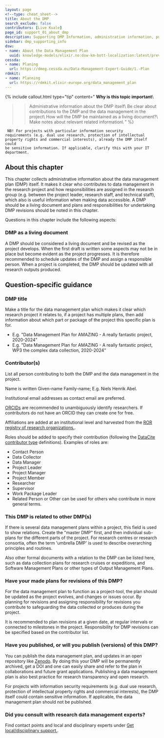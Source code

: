 ```yaml
---
layout: page
<!--type: cheat_sheet-->
title: About the DMP
search_exclude: false
contributors: [Live Kvale]
page_id: support_01_about_dmp
description: Supporting DMP Information, administrative information, publish dmp, dmp publication, manage dmp, living document
sidebar: dmp_supporting_info
dsw:
- name: About the Data Management Plan
  uuid: knowledge-models/elixir.no:dsw-km-bott-localization:latest/preview?questionUuid=7ed9939b-b85c-48bf-87f5-2aa081bb5267
cessda:
- name: Planing
  url: https://dmeg.cessda.eu/Data-Management-Expert-Guide/1.-Plan
rdmkit:
- name: Planning
  url: https://rdmkit.elixir-europe.org/data_management_plan
---
```


{% include callout.html type="tip" content="
**Why is this topic important**\\
>> Administrative information about the DMP itself\\
>> Be clear about contributions to the DMP and the data management in the project\\
>> How will the DMP be maintained as a living document?\\
>> Make notes about relevant related information\\
" %}

<code> NB! For projects with particular information security requirements (e.g. dual use research, protection of intellectual property rights and commercial interests), already the DMP itself could be sensitive information. If applicable, clarify this with your IT department.</code>

## About this chapter
This chapter collects administrative information about the data management plan (DMP) itself. It makes it clear who contributes to data management in the research project and how responsibilities are assigned in the research group (e.g. between the project leader, research staff, and technical staff), which also is useful information when making data accessible. A DMP should be a living document and plans and responsibilities for undertaking DMP revisions should be noted in this chapter.

Questions in this chapter include the following aspects:

### DMP as a living document
A DMP should be considered a living document and be revised as the project develops. When the first draft is written some aspects may not be in place but become evident as the project progresses. It is therefore recommended to schedule updates of the DMP and assign a responsible person. When a project is completed, the DMP should be updated with all research outputs produced.


## Question-specific guidance

### DMP title
Make a title for the data management plan which makes it clear which research project it relates to, if a project has multiple plans, then add information about which part or package of the project this specific plan is for.
* E.g. "Data Management Plan for AMAZING - A really fantastic project, 2020-2024"
* E.g. "Data Management Plan for AMAZING - A really fantastic project, WP3 the complex data collection, 2020-2024"

### Contributor(s)
List all person contributing to both the DMP and the data management in the project.

Name is written Given-name Family-name; E.g. Niels Henrik Abel.

Institutional email addresses as contact email are preferred.

[ORCIDs](https://orcid.org/) are recommended to unambiguously identify researchers. If contributors do not have an ORCID they can create one for free.

Affiliations are added at an institutional level and harvested from the [ROR registry of research organizations.](https://ror.org/).

Roles should be added to specify their contribution (following the [DataCite contributor type](https://datacite-metadata-schema.readthedocs.io/en/4.5/appendices/appendix-1/contributorType/ "2024-09-09") definitions). Examples of roles are: 
* Contact Person 
* Data Collector 
* Data Manager  
* Project Leader 
* Project Manager 
* Project Member 
* Researcher 
* Supervisor 
* Work Package Leader
* Related Person or Other can be used for others who contribute in more general terms.

### This DMP is related to other DMP(s)
If there is several data management plans within a project, this field is used to show relations. Create the "master DMP" first, and then individual sub-plans for the different parts of the project. For research centres or research consortia, often the term 'umbrella DMP' is used to describe overarching principles and routines.

Also other formal documents with a relation to the DMP can be listed here, such as data collection plans for research cruises or expeditions, and Software Management Plans or other types of Output Management Plans.

### Have your made plans for revisions of this DMP?
For the data management plan to function as a project-tool, the plan should be updated as the project evolves, and changes or issues occur. By planning for revisions and assigning responsibility for revisions you contribute to safeguarding the data collected or produces during the project.

It is recommended to plan revisions at a given date, at regular intervals or connected to milestones in the project.
Responsibility for DMP revisions can be specified based on the contributor list.

### Have you published, or will you publish (versions) of this DMP?
You can publish the data management plan, and updates in an open repository like [Zenodo](https://zenodo.org/). By doing this your DMP will be permanently archived, get a DOI and one can easily share and refer to the plan in collaborations and future grant applications. Publishing a data management plan is also best practice for research transparency and open research.

For projects with information security requirements (e.g. dual use research, protection of intellectual property rights and commercial interests), the DMP itself could contain sensitive information. If applicable, the data management plan should not be published.

### Did you consult with research data management experts?
Find contact points and local and disciplinary experts under [Get local/disciplinary support.](/pages/support_00_local_disc).